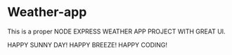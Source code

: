 # Weather-app

This is a proper NODE EXPRESS WEATHER APP PROJECT WITH GREAT UI.



HAPPY SUNNY DAY!
HAPPY BREEZE!
HAPPY CODING!
